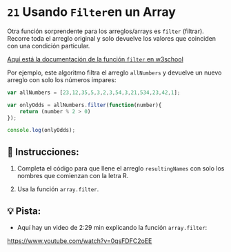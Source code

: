 # `21` Usando `Filter`en un Array

Otra función sorprendente para los arreglos/arrays es `filter` (filtrar). Recorre toda el arreglo original y solo devuelve los valores que coinciden con una condición particular.

[Aquí está la documentación de la función `filter` en w3school](https://www.w3schools.com/jsref/jsref_filter.asp)

Por ejemplo, este algoritmo filtra el arreglo `allNumbers` y devuelve un nuevo arreglo con solo los números impares:

```js
var allNumbers = [23,12,35,5,3,2,3,54,3,21,534,23,42,1];

var onlyOdds = allNumbers.filter(function(number){
	return (number % 2 > 0)
});

console.log(onlyOdds);
```

## 📝 Instrucciones:

1. Completa el código para que llene el arreglo `resultingNames` con solo los nombres que comienzan con la letra R.

2. Usa la función `array.filter`.

## 💡 Pista:

+ Aquí hay un video de 2:29 min explicando la función `array.filter`:

https://www.youtube.com/watch?v=0qsFDFC2oEE